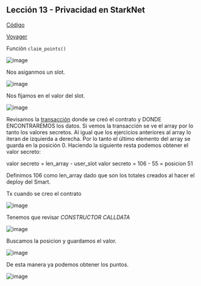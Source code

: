 ## Lección 13 - Privacidad en StarkNet

[Código](https://github.com/starknet-edu/starknet-cairo-101/blob/main/contracts/ex13.cairo)

[Voyager](https://goerli.voyager.online/contract/0x2bae9190076c4252289b8a8671277cef57318192cff20c736808b0c71095895)

Función `claim_points()`

![image](ejercicio13-0.png "ejercicio13-0")

Nos asiganmos un slot.

![image](ejercicio13-1.png "ejercicio13-1")

Nos fijamos en el valor del slot.

![image](ejercicio13-2.png "ejercicio13-2")

Revisamos la [transacción](https://goerli.voyager.online/tx/0x6c2eafb7708f38a81c5a772d8d76ebf5a28fd27939df273a6650147e662c838) donde se creó el contrato y DONDE ENCONTRAREMOS los datos. Si vemos la transacción se ve el array por lo tanto los valores secretos. Al igual que los ejercicios anteriores al array lo iteran de izquierda a derecha. Por lo tanto el último elemento del array se guarda en la posición 0.
Haciendo la siguiente resta podemos obtener el valor secreto:

valor secreto = len_array - user_slot 
valor secreto = 106 - 55 = posicion 51

Definimos 106 como len_array dado que son los totales creados al hacer el deploy del Smart.

Tx cuando se creo el contrato 

![image](ejercicio13-5.png "ejercicio13-5")

Tenemos que revisar *CONSTRUCTOR CALLDATA*

![image](ejercicio13-6.png "ejercicio13-6")

Buscamos la posicion y guardamos el valor.

![image](ejercicio13-3.png "ejercicio13-3")

De esta manera ya podemos obtener los puntos.

![image](ejercicio13-4.png "ejercicio13-4")

